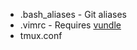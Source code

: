 * .bash_aliases - Git aliases
* .vimrc - Requires [vundle](https://github.com/gmarik/Vundle.vim)
* tmux.conf
